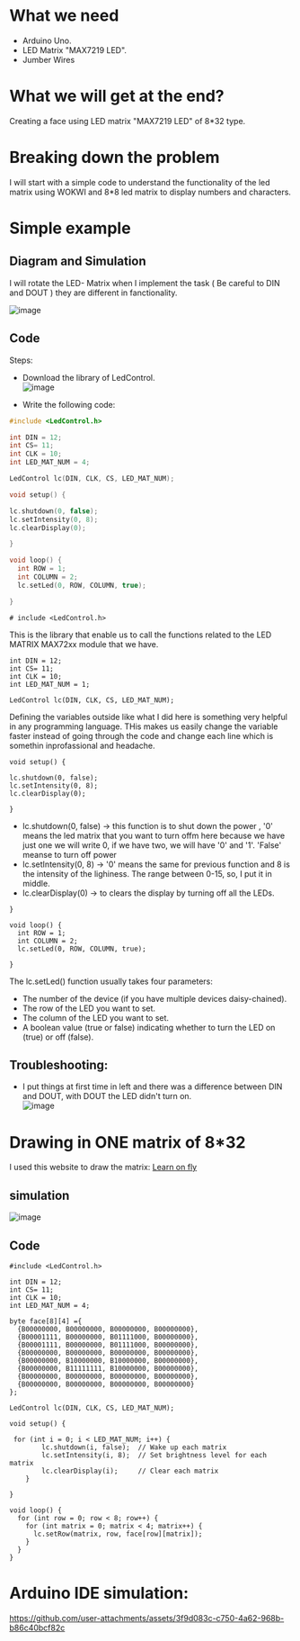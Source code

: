 # What we need
- Arduino Uno.
- LED Matrix "MAX7219 LED".
- Jumber Wires

# What we will get at the end?
Creating a face using LED matrix "MAX7219 LED" of 8*32 type.



# Breaking down the problem
I will start with a simple code to understand the functionality of the led matrix using WOKWI and 8*8 led matrix to display numbers and characters. 


# Simple example 

## Diagram and Simulation
I will rotate the LED- Matrix when I implement the task ( Be careful to DIN and DOUT ) they are different in fanctionality.<br>

![image](https://github.com/user-attachments/assets/5a45510f-3525-4ff8-bf75-f5ae43a87449)


## Code 
Steps: 
- Download the library of LedControl. <br>
![image](https://github.com/user-attachments/assets/c0457a3f-7a54-46a6-9529-942c2bfb18d9)

- Write the following code: <br>

``` CPP
#include <LedControl.h>

int DIN = 12;
int CS= 11;
int CLK = 10;
int LED_MAT_NUM = 4;

LedControl lc(DIN, CLK, CS, LED_MAT_NUM);

void setup() {

lc.shutdown(0, false);
lc.setIntensity(0, 8);
lc.clearDisplay(0);

}

void loop() {
  int ROW = 1;
  int COLUMN = 2;
  lc.setLed(0, ROW, COLUMN, true);

}
```

```
# include <LedControl.h>
```
This is the library that enable us to call the functions related to the LED MATRIX MAX72xx module that we have. <br>

```
int DIN = 12;
int CS= 11;
int CLK = 10;
int LED_MAT_NUM = 1;

LedControl lc(DIN, CLK, CS, LED_MAT_NUM);

```
Defining the variables outside like what I did here is something very helpful in any programming language. THis makes us easily change the variable faster instead of going through the code and change each line which is somethin inprofassional and headache. <br>


```
void setup() {

lc.shutdown(0, false);
lc.setIntensity(0, 8);
lc.clearDisplay(0);

}
```

- lc.shutdown(0, false) -> this function is to shut down the power , '0' means the led matrix that you want to turn offm here because we have just one we will write 0, if we have two, we will have '0' and '1'. 'False' meanse to turn off power <br>
- lc.setIntensity(0, 8) -> '0' means the same for previous function and 8 is the intensity of the lighiness. The range between 0-15, so, I put it in middle. <br>
- lc.clearDisplay(0) -> to clears the display by turning off all the LEDs. <br>


```
}

void loop() {
  int ROW = 1;
  int COLUMN = 2;
  lc.setLed(0, ROW, COLUMN, true);

}
```

The lc.setLed() function usually takes four parameters: <br>

- The number of the device (if you have multiple devices daisy-chained).
- The row of the LED you want to set.
- The column of the LED you want to set.
- A boolean value (true or false) indicating whether to turn the LED on (true) or off (false).


## Troubleshooting:
- I put things at first time in left and there was a difference between DIN and DOUT, with DOUT the LED didn't turn on. <br>
![image](https://github.com/user-attachments/assets/b88dddd4-c937-4939-9ef2-e1a9202de28b)


# Drawing in ONE matrix of 8*32

I used this website to draw the matrix: [Learn on fly](https://www.riyas.org/2013/12/online-led-matrix-font-generator-with.html)

## simulation
![image](https://github.com/user-attachments/assets/5a16e381-7005-4098-8acb-ce8c5688f819)



## Code

```
#include <LedControl.h>

int DIN = 12;
int CS= 11;
int CLK = 10;
int LED_MAT_NUM = 4;

byte face[8][4] ={
  {B00000000, B00000000, B00000000, B00000000},
  {B00001111, B00000000, B01111000, B00000000},
  {B00001111, B00000000, B01111000, B00000000},
  {B00000000, B00000000, B00000000, B00000000},
  {B00000000, B10000000, B10000000, B00000000},
  {B00000000, B11111111, B10000000, B00000000},
  {B00000000, B00000000, B00000000, B00000000},
  {B00000000, B00000000, B00000000, B00000000}
};

LedControl lc(DIN, CLK, CS, LED_MAT_NUM);

void setup() {

 for (int i = 0; i < LED_MAT_NUM; i++) {
        lc.shutdown(i, false);  // Wake up each matrix
        lc.setIntensity(i, 8);  // Set brightness level for each matrix
        lc.clearDisplay(i);     // Clear each matrix
    }

}

void loop() {
  for (int row = 0; row < 8; row++) {
    for (int matrix = 0; matrix < 4; matrix++) {
      lc.setRow(matrix, row, face[row][matrix]);
    }
  }
}
```

# Arduino IDE simulation: 





https://github.com/user-attachments/assets/3f9d083c-c750-4a62-968b-b86c40bcf82c





